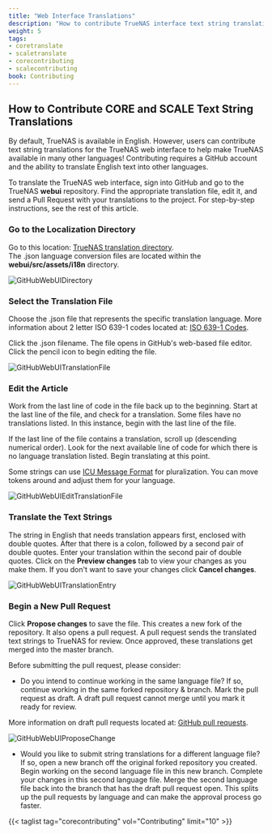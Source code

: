 ```yaml
---
title: "Web Interface Translations"
description: "How to contribute TrueNAS interface text string translations."
weight: 5
tags:
- coretranslate
- scaletranslate
- corecontributing
- scalecontributing
book: Contributing
---
```


## How to Contribute CORE and SCALE Text String Translations

By default, TrueNAS is available in English.
However, users can contribute text string translations for the TrueNAS web interface to help make TrueNAS available in many other languages!
Contributing requires a GitHub account and the ability to translate English text into other languages.

To translate the TrueNAS web interface, sign into GitHub and go to the TrueNAS **webui** repository. Find the appropriate translation file, edit it, and send a Pull Request with your translations to the project.
For step-by-step instructions, see the rest of this article.

### Go to the Localization Directory

Go to this location: [TrueNAS translation directory](https://github.com/truenas/webui/tree/master/src/assets/i18n).  
The .json language conversion files are located within the **webui/src/assets/i18n** directory.

![GitHubWebUIDirectory](/images/Contribute/GitHubWebUIDirectory.png "GitHub TrueNAS webui directory")

### Select the Translation File

Choose the .json file that represents the specific translation language.
More information about 2 letter ISO 639-1 codes located at: [ISO 639-1 Codes](https://www.loc.gov/standards/iso639-2/php/code_list.php).

Click the .json filename. The file opens in GitHub's web-based file editor. Click the pencil icon to begin editing the file.  

![GitHubWebUITranslationFile](/images/Contribute/GitHubWebUITranslationFile.png "TrueNAS language translation file")

### Edit the Article

Work from the last line of code in the file back up to the beginning.
Start at the last line of the file, and check for a translation. Some files have no translations listed. In this instance, begin with the last line of the file.  

If the last line of the file contains a translation, scroll up (descending numerical order). Look for the next available line of code for which there is no language translation listed. Begin translating at this point.

Some strings can use [ICU Message Format](https://formatjs.io/docs/core-concepts/icu-syntax/#plural-format) for pluralization. You can move tokens around and adjust them for your language.

![GitHubWebUIEditTranslationFile](/images/Contribute/GitHubWebUIEditTranslationFile.png "TrueNAS edit language translation file")

### Translate the Text Strings

 The string in English that needs translation appears first, enclosed with double quotes. After that there is a colon, followed by a second pair of double quotes. Enter your translation within the second pair of double quotes. Click on the **Preview changes** tab to view your changes as you make them. If you don't want to save your changes click **Cancel changes**.  

![GitHubWebUITranslationEntry](/images/Contribute/GitHubWebUITranslationEntry.png "TrueNAS language translation snippet")

### Begin a New Pull Request

 Click **Propose changes** to save the file. This creates a new fork of the repository. It also opens a pull request. A pull request sends the translated text strings to TrueNAS for review. Once approved, these translations get merged into the master branch.

Before submitting the pull request, please consider:
 * Do you intend to continue working in the same language file? If so, continue working in the same forked repository & branch. Mark the pull request as draft. A draft pull request cannot merge until you mark it ready for review.  

More information on draft pull requests located at: 
[GitHub pull requests](https://docs.github.com/en/pull-requests/collaborating-with-pull-requests/proposing-changes-to-your-work-with-pull-requests/about-pull-requests).
 
![GitHubWebUIProposeChange](/images/Contribute/GitHubWebUIProposeChange.png "TrueNAS translation pull request")

* Would you like to submit string translations for a different language file? If so, open a new branch off the original forked repository you created. Begin working on the second language file in this new branch. Complete your changes in this second language file. Merge the second language file back into the branch that has the draft pull request open. This splits up the pull requests by language and can make the approval process go faster.

{{< taglist tag="corecontributing" vol="Contributing" limit="10" >}}
